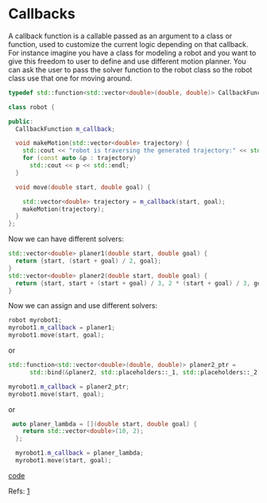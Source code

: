 # Callbacks

A callback function is a callable passed as an argument to a class or function, used to customize the current logic depending on that callback. 
For instance imagine you have a class for modeling a robot and you want to give this freedom to user to define and use different motion planner. You can ask the user to pass the solver function to the robot class so the robot class use that one for moving around.

```cpp
typedef std::function<std::vector<double>(double, double)> CallbackFunction;

class robot {

public:
  CallbackFunction m_callback;

  void makeMotion(std::vector<double> trajectory) {
    std::cout << "robot is traversing the generated trajectory:" << std::endl;
    for (const auto &p : trajectory)
      std::cout << p << std::endl;
  }

  void move(double start, double goal) {

    std::vector<double> trajectory = m_callback(start, goal);
    makeMotion(trajectory);
  }
};
```

Now we can have different solvers:

```cpp
std::vector<double> planer1(double start, double goal) {
  return {start, (start + goal) / 2, goal};
}
std::vector<double> planer2(double start, double goal) {
  return {start, start + (start + goal) / 3, 2 * (start + goal) / 3, goal};
}
```
Now we can assign and use different solvers:

```cpp
robot myrobot1;
myrobot1.m_callback = planer1;
myrobot1.move(start, goal);
```
  
or 

```cpp
std::function<std::vector<double>(double, double)> planer2_ptr =
      std::bind(&planer2, std::placeholders::_1, std::placeholders::_2);

myrobot1.m_callback = planer2_ptr;
myrobot1.move(start, goal);
```

or

```cpp
 auto planer_lambda = [](double start, double goal) {
    return std::vector<double>(10, 2);
  };

  myrobot1.m_callback = planer_lambda;
  myrobot1.move(start, goal);
```
[code](../src/callbacks.cpp)

  

Refs: [1](https://stackoverflow.com/questions/2298242/callback-functions-in-c) 




